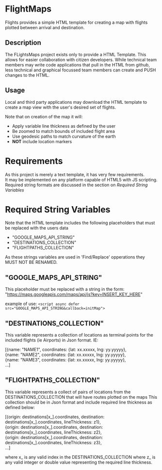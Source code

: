 FlightMaps
==========

Flights provides a simple HTML template for creating a map with flights plotted between arrival and destination. 

Description
-----------

The FLightsMaps project exists only to provide a HTML Template. This allows for easier collaboration with citizen developers. 
While technical team members may write code applications that pull in the HTML from github, less technical and graphical focussed team members can create and PUSH changes to the HTML.


Usage
-----

Local and third party applications may download the HTML template to create a map view with the user's desired set of flights.

Note that on creation of the map it will:
- Apply variable line thickness as defined by the user
- Be zoomed to match bounds of included flight area
- Use geodesic paths to match curvature of the earth
- **NOT** include location markers


Requirements
============
As this project is merely a text template, it has very few requirements.  
It may be implemented on any platform capable of HTML5 with JS scripting.
Required string formats are discussed in the section on _Required String Variables_



Required String Variables
=========================
Note that the HTML template includes the following placeholders that must be replaced with the users data

* "GOOGLE_MAPS_API_STRING"
* "DESTINATIONS_COLLECTION"
* "FLIGHTPATHS_COLLECTION"

As these strings variables are used in 'Find/Replace' opperations they MUST NOT BE RENAMED.

"GOOGLE_MAPS_API_STRING"
------------------------
This placeholder must be replaced with a string in the form:
"https://maps.googleapis.com/maps/api/js?key=INSERT_KEY_HERE"

example of use:
`<script async defer src="GOOGLE_MAPS_API_STRING&callback=initMap">`


"DESTINATIONS_COLLECTION"
-------------------------
This variable represents a collection of locations as terminal points for the included flights (ie Airports) in Json format. IE:

[{name: "NAME1", coordinates: {lat: xx.xxxxx, lng: yy.yyyyy},  
{name: "NAME2", coordinates: {lat: xx.xxxxx, lng: yy.yyyyy},  
{name: "NAME3", coordinates: {lat: xx.xxxxx, lng: yy.yyyyy},  
...]


"FLIGHTPATHS_COLLECTION"
------------------------
This variable represents a collect of pairs of locations from the DESTINATIONS_COLLECTION that will have routes plotted on the maps
This collection should be in Json format and include required line thickness as defined below:

[{origin: destinations[x_].coordinates, destination: destinations[x_].coordinates, lineThickness: z1},  
{origin: destinations[x_].coordinates, destination: destinations[x_].coordinates, lineThickness: z2},  
{origin: destinations[x_].coordinates, destination: destinations[x_].coordinates, lineThickness: z3},  
...]

where x_ is any valid index in the DESTINATIONS_COLLECTION
where z_ is any valid integer or double value representing the required line thickness.

